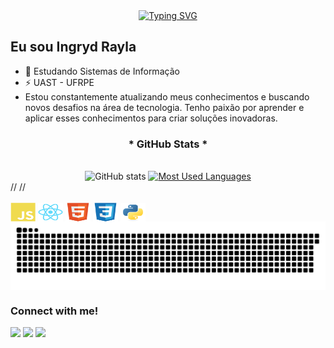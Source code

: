 <div align="center">
  <a href="https://git.io/typing-svg">
    <img src="https://readme-typing-svg.demolab.com?font=Fira+Code&weight=500&size=22&pause=1000&color=FF00F6&center=true&vCenter=true&random=false&width=524&lines=%E2%8A%B9+Welcome+to+my+profile!+%CB%99%E1%B5%95%CB%99+%E2%8A%B9+" alt="Typing SVG">
  </a>
</div>

## Eu sou Ingryd Rayla

- 💬 Estudando Sistemas de Informação
- ⚡ UAST - UFRPE
- Estou constantemente atualizando meus conhecimentos e buscando novos desafios na área de tecnologia. Tenho paixão por aprender e aplicar esses conhecimentos para criar soluções inovadoras.

<div style="text-align: center;" align="center">
  <h3>* GitHub Stats *</h3>
  <br>
  <img src="https://github-readme-stats-git-masterrstaa-rickstaa.vercel.app/api?username=ingrydrayla&hide_title=true&show_icons=true&include_all_commits=false&count_private=true&line_height=17&hide=issues&bg_color=000&title_color=FF00F6&text_color=FFF&border_radius=3&border_color=36123c&icon_color=FF00F6&theme=jolly" alt="GitHub stats">

  <a href="https://github.com/mari4souza/github-readme-stats">
    <img src="https://github-readme-stats-git-masterrstaa-rickstaa.vercel.app/api/top-langs/?username=ingrydrayla&line_height=17&card_width=290&layout=compact&hide_title=false&count_private=true&langs_count=4&show_icons=true&title_color=FF00F6&hide=html,scss,less&bg_color=000&text_color=8B8B8B&border_radius=3&border_color=561760&count_private=true" alt="Most Used Languages">
  </a>
</div>



<picture>
  //<source
    //srcset="https://github-readme-stats.vercel.app/api?username=ingrydrayla&show_icons=true&theme=purple"
    media="(prefers-color-scheme: )"
  />
  //<source
    //srcset="https://github-readme-stats.vercel.app/api?username=ingrydrayla&show_icons=true"
    media="(prefers-color-scheme: dark), (prefers-color-scheme: no-preference)"//
  />
  <//img src="https://github-readme-stats.vercel.app/api?username=ingrydrayla&show_icons=true" />
</picture>

<div style="display: inline_block"><br>
  <img align="center" alt="Rah-Js" height="30" width="40" src="https://raw.githubusercontent.com/devicons/devicon/master/icons/javascript/javascript-plain.svg">
  <img align="center" alt="Rah-React" height="30" width="40" src="https://raw.githubusercontent.com/devicons/devicon/master/icons/react/react-original.svg">
  <img align="center" alt="Rah-HTML" height="30" width="40" src="https://raw.githubusercontent.com/devicons/devicon/master/icons/html5/html5-original.svg">
  <img align="center" alt="Rah-CSS" height="30" width="40" src="https://raw.githubusercontent.com/devicons/devicon/master/icons/css3/css3-original.svg">
  <img align="center" alt="Rah-Python" height="30" width="40" src="https://raw.githubusercontent.com/devicons/devicon/master/icons/python/python-original.svg">
</div>

<picture align="center">
  <source media="(prefers-color-scheme: dark)" srcset="https://raw.githubusercontent.com/ingrydrayla/ingrydrayla/output/github-contribution-grid-snake-dark.svg">
  <source media="(prefers-color-scheme: light)" srcset="https://raw.githubusercontent.com/ingrydrayla/ingrydrayla/output/github-contribution-grid-snake-dark.svg">
  <img align="center" alt="github contribution grid snake animation" src="https://raw.githubusercontent.com/ingrydrayla/ingrydrayla/output/github-contribution-grid-snake.svg">
</picture>

 
</a>
<h3 align="left">Connect with me!</h3>
  <a href="https://instagram.com/raylaingryd" target="_blank"><img src="https://img.shields.io/badge/-Instagram-%23E4405F?style=for-the-badge&logo=instagram&logoColor=white" target="_blank"></a>
  <a href = "mailto:raylaingryd@gmail.com"><img src="https://img.shields.io/badge/-Gmail-%23333?style=for-the-badge&logo=gmail&logoColor=white" target="_blank"></a>
  <a href="https://www.linkedin.com/in/ingryd-rayla-503619348/" target="_blank"><img src="https://img.shields.io/badge/-LinkedIn-%230077B5?style=for-the-badge&logo=linkedin&logoColor=white" target="_blank"></a> 
  
</div>
